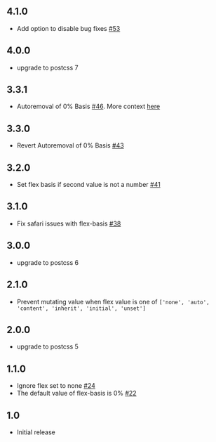 ## 4.1.0
* Add option to disable bug fixes [#53](https://github.com/luisrudge/postcss-flexbugs-fixes/pull/53)

## 4.0.0
* upgrade to postcss 7

## 3.3.1
* Autoremoval of 0% Basis [#46](https://github.com/luisrudge/postcss-flexbugs-fixes/pull/46). More context [here](https://github.com/luisrudge/postcss-flexbugs-fixes/issues/45#issuecomment-385070879)

## 3.3.0
* Revert Autoremoval of 0% Basis [#43](https://github.com/luisrudge/postcss-flexbugs-fixes/pull/43)

## 3.2.0
* Set flex basis if second value is not a number [#41](https://github.com/luisrudge/postcss-flexbugs-fixes/pull/41)

## 3.1.0
* Fix safari issues with flex-basis [#38](https://github.com/luisrudge/postcss-flexbugs-fixes/pull/38)

## 3.0.0
* upgrade to postcss 6

## 2.1.0
* Prevent mutating value when flex value is one of `['none', 'auto', 'content', 'inherit', 'initial', 'unset']`

## 2.0.0
* upgrade to postcss 5

## 1.1.0
* Ignore flex set to none [#24](https://github.com/luisrudge/postcss-flexbugs-fixes/pull/24)
* The default value of flex-basis is 0% [#22](https://github.com/luisrudge/postcss-flexbugs-fixes/pull/22)

## 1.0
* Initial release
